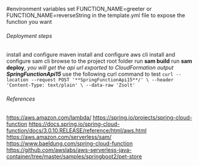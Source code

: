 #environment variables
set FUNCTION_NAME=greeter or FUNCTION_NAME=reverseString in the template.yml file to expose the function you want

###### Deployment steps
install and configure maven
install and configure aws cli
install and configure sam cli
browse to the project root folder
run **sam build**
run **sam deploy**, _you will get the api url exported to CloudFormation output **SpringFunctionApi15**_
use the following curl command to test 
`curl --location --request POST '**SpringFunctionApi15**/' \
--header 'Content-Type: text/plain' \
--data-raw 'Zsolt'`

###### References
https://aws.amazon.com/lambda/
https://spring.io/projects/spring-cloud-function
https://docs.spring.io/spring-cloud-function/docs/3.0.10.RELEASE/reference/html/aws.html
https://aws.amazon.com/serverless/sam/
https://www.baeldung.com/spring-cloud-function
https://github.com/awslabs/aws-serverless-java-container/tree/master/samples/springboot2/pet-store


